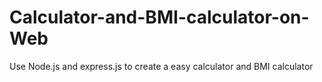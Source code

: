 # Calculator-and-BMI-calculator-on-Web
Use Node.js and express.js to create a easy calculator and BMI calculator
